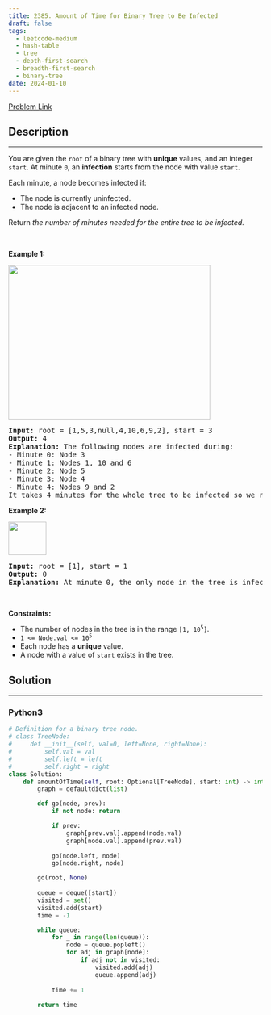 ```yaml
---
title: 2385. Amount of Time for Binary Tree to Be Infected
draft: false
tags: 
  - leetcode-medium
  - hash-table
  - tree
  - depth-first-search
  - breadth-first-search
  - binary-tree
date: 2024-01-10
---
```


[Problem Link](https://leetcode.com/problems/amount-of-time-for-binary-tree-to-be-infected/)

## Description

---
<p>You are given the <code>root</code> of a binary tree with <strong>unique</strong> values, and an integer <code>start</code>. At minute <code>0</code>, an <strong>infection</strong> starts from the node with value <code>start</code>.</p>

<p>Each minute, a node becomes infected if:</p>

<ul>
	<li>The node is currently uninfected.</li>
	<li>The node is adjacent to an infected node.</li>
</ul>

<p>Return <em>the number of minutes needed for the entire tree to be infected.</em></p>

<p>&nbsp;</p>
<p><strong class="example">Example 1:</strong></p>
<img alt="" src="https://assets.leetcode.com/uploads/2022/06/25/image-20220625231744-1.png" style="width: 400px; height: 306px;" />
<pre>
<strong>Input:</strong> root = [1,5,3,null,4,10,6,9,2], start = 3
<strong>Output:</strong> 4
<strong>Explanation:</strong> The following nodes are infected during:
- Minute 0: Node 3
- Minute 1: Nodes 1, 10 and 6
- Minute 2: Node 5
- Minute 3: Node 4
- Minute 4: Nodes 9 and 2
It takes 4 minutes for the whole tree to be infected so we return 4.
</pre>

<p><strong class="example">Example 2:</strong></p>
<img alt="" src="https://assets.leetcode.com/uploads/2022/06/25/image-20220625231812-2.png" style="width: 75px; height: 66px;" />
<pre>
<strong>Input:</strong> root = [1], start = 1
<strong>Output:</strong> 0
<strong>Explanation:</strong> At minute 0, the only node in the tree is infected so we return 0.
</pre>

<p>&nbsp;</p>
<p><strong>Constraints:</strong></p>

<ul>
	<li>The number of nodes in the tree is in the range <code>[1, 10<sup>5</sup>]</code>.</li>
	<li><code>1 &lt;= Node.val &lt;= 10<sup>5</sup></code></li>
	<li>Each node has a <strong>unique</strong> value.</li>
	<li>A node with a value of <code>start</code> exists in the tree.</li>
</ul>


## Solution

---
### Python3
``` py title='amount-of-time-for-binary-tree-to-be-infected'
# Definition for a binary tree node.
# class TreeNode:
#     def __init__(self, val=0, left=None, right=None):
#         self.val = val
#         self.left = left
#         self.right = right
class Solution:
    def amountOfTime(self, root: Optional[TreeNode], start: int) -> int:
        graph = defaultdict(list)

        def go(node, prev):
            if not node: return

            if prev:
                graph[prev.val].append(node.val)
                graph[node.val].append(prev.val)
            
            go(node.left, node)
            go(node.right, node)

        go(root, None)
        
        queue = deque([start])
        visited = set()
        visited.add(start)
        time = -1

        while queue:
            for _ in range(len(queue)):
                node = queue.popleft()
                for adj in graph[node]:
                    if adj not in visited:
                        visited.add(adj)
                        queue.append(adj)
            
            time += 1
        
        return time
```

